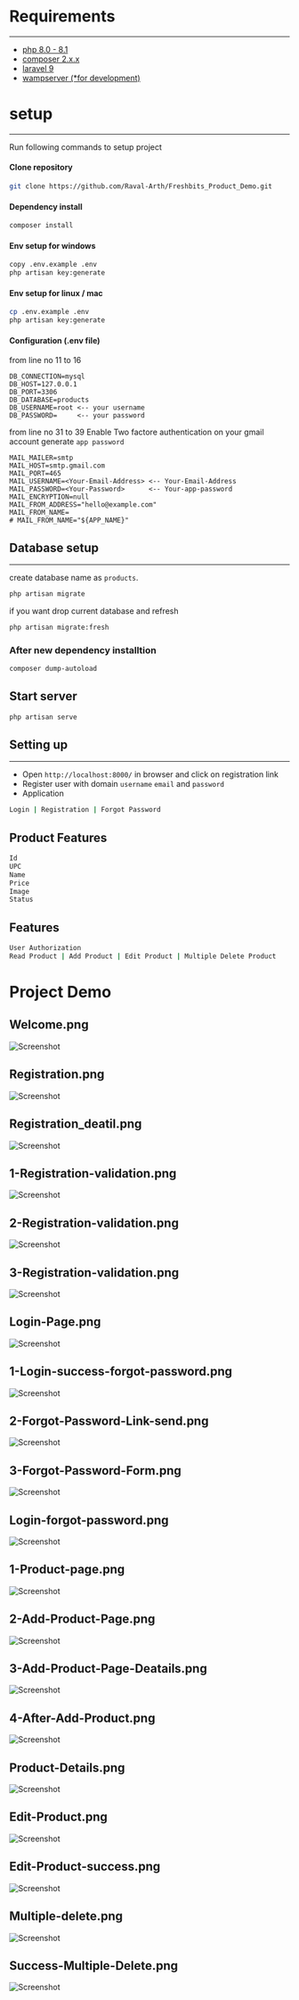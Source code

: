 # Requirements

---

-   [php 8.0 - 8.1](https://laravel.com/docs/9.x)
-   [composer 2.x.x](https://getcomposer.org/download/)
-   [laravel 9](https://laravel.com/docs/9.x)
-   [wampserver (\*for development) ](https://wampserver.aviatechno.net/)

# setup

---

Run following commands to setup project

#### Clone repository

```bash
git clone https://github.com/Raval-Arth/Freshbits_Product_Demo.git
```

#### Dependency install

```bash
composer install
```

#### Env setup for windows

```bash
copy .env.example .env
php artisan key:generate
```

#### Env setup for linux / mac

```bash
cp .env.example .env
php artisan key:generate
```

#### Configuration (.env file)

from line no 11 to 16

```
DB_CONNECTION=mysql
DB_HOST=127.0.0.1
DB_PORT=3306
DB_DATABASE=products
DB_USERNAME=root <-- your username
DB_PASSWORD=     <-- your password
```

from line no 31 to 39
Enable Two factore authentication on your gmail account generate `app password`

```
MAIL_MAILER=smtp
MAIL_HOST=smtp.gmail.com
MAIL_PORT=465
MAIL_USERNAME=<Your-Email-Address> <-- Your-Email-Address
MAIL_PASSWORD=<Your-Password>      <-- Your-app-password
MAIL_ENCRYPTION=null
MAIL_FROM_ADDRESS="hello@example.com"
MAIL_FROM_NAME=
# MAIL_FROM_NAME="${APP_NAME}"
```

## Database setup

---

create database name as `products`.

```bash
php artisan migrate
```

if you want drop current database and refresh

```bash
php artisan migrate:fresh
```

### After new dependency installtion

```bash
composer dump-autoload
```

## Start server

```bash
php artisan serve
```

## Setting up

---

-   Open `http://localhost:8000/` in browser and click on registration link
-   Register user with domain `username` `email` and `password`
-   Application

```bash
Login | Registration | Forgot Password
```

## Product Features

```bash
Id
UPC
Name
Price
Image
Status
```

## Features

```bash
User Authorization
Read Product | Add Product | Edit Product | Multiple Delete Product
```

# Project Demo

## Welcome.png

![Screenshot](./public/Demo_Images/1-Welcome.png)

## Registration.png

![Screenshot](./public/Demo_Images/2.1-Registration.png)

## Registration_deatil.png

![Screenshot](./public/Demo_Images/2.1-Registration_deatil.png)

## 1-Registration-validation.png

![Screenshot](./public/Demo_Images/2.3.1-Registration-validation.png)

## 2-Registration-validation.png

![Screenshot](./public/Demo_Images/2.3.2-Registration-validation.png)

## 3-Registration-validation.png

![Screenshot](./public/Demo_Images/2.3.3-Registration-validation.png)

## Login-Page.png

![Screenshot](./public/Demo_Images/3.1-Login-Page.png)

## 1-Login-success-forgot-password.png

![Screenshot](./public/Demo_Images/3.2.1-Login-success-forgot-password.png)

## 2-Forgot-Password-Link-send.png

![Screenshot](./public/Demo_Images/3.2.2-Forgot-Password-Link-send.png)

## 3-Forgot-Password-Form.png

![Screenshot](./public/Demo_Images/3.2.3-Forgot-Password-Form.png)

## Login-forgot-password.png

![Screenshot](./public/Demo_Images/3.2-Login-forgot-password.png)

## 1-Product-page.png

![Screenshot](./public/Demo_Images/4.1.1-Product-page.png)

## 2-Add-Product-Page.png

![Screenshot](./public/Demo_Images/4.1.2-Add-Product-Page.png)

## 3-Add-Product-Page-Deatails.png

![Screenshot](./public/Demo_Images/4.1.3-Add-Product-Page-Deatails.png)

## 4-After-Add-Product.png

![Screenshot](./public/Demo_Images/4.1.4-After-Add-Product.png)

## Product-Details.png

![Screenshot](./public/Demo_Images/5.1-Product-Details.png)

## Edit-Product.png

![Screenshot](./public/Demo_Images/6.1-Edit-Product.png)

## Edit-Product-success.png

![Screenshot](./public/Demo_Images/6.2-Edit-Product-success.png)

## Multiple-delete.png

![Screenshot](./public/Demo_Images/7.1-Multiple-delete.png)

## Success-Multiple-Delete.png

![Screenshot](./public/Demo_Images/7.2-Success-Multiple-Delete.png)
